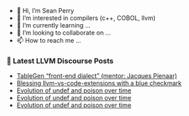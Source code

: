 - 👋 Hi, I’m Sean Perry
- 👀 I’m interested in compilers (c++, COBOL, llvm)
- 🌱 I’m currently learning ...
- 💞️ I’m looking to collaborate on ...
- 📫 How to reach me ...

<!---
s66perry/s66perry is a ✨ special ✨ repository because its `README.md` (this file) appears on your GitHub profile.
You can click the Preview link to take a look at your changes.
--->
### 📕 Latest LLVM Discourse Posts

<!-- DISCOURSE-LLVM:START -->
- [TableGen “front-end dialect” &lpar;mentor: Jacques Pienaar&rpar;](https://llvm.discourse.group/t/tablegen-front-end-dialect-mentor-jacques-pienaar/5916/2)
- [Blessing llvm-vs-code-extensions with a blue checkmark](https://llvm.discourse.group/t/blessing-llvm-vs-code-extensions-with-a-blue-checkmark/5919/1)
- [Evolution of undef and poison over time](https://llvm.discourse.group/t/evolution-of-undef-and-poison-over-time/5917/3)
- [Evolution of undef and poison over time](https://llvm.discourse.group/t/evolution-of-undef-and-poison-over-time/5917/2)
- [Evolution of undef and poison over time](https://llvm.discourse.group/t/evolution-of-undef-and-poison-over-time/5917/1)
<!-- DISCOURSE-LLVM:END -->
